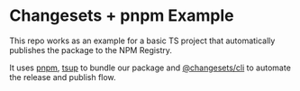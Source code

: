 # Changesets + pnpm Example

This repo works as an example for a basic TS project that automatically publishes the package to the NPM Registry.

It uses [pnpm](https://pnpm.io/), [tsup](https://tsup.egoist.dev/) to bundle our package and [@changesets/cli](https://github.com/changesets/changesets/blob/main/packages/cli/README.md) to automate the release and publish flow.
